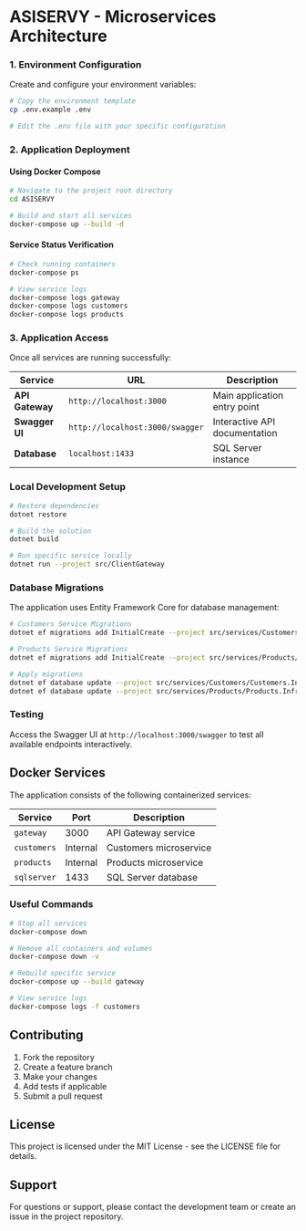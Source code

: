 # ASISERVY - Microservices Architecture

### 1. Environment Configuration

Create and configure your environment variables:

```bash
# Copy the environment template
cp .env.example .env

# Edit the .env file with your specific configuration
```

### 2. Application Deployment

#### Using Docker Compose

```bash
# Navigate to the project root directory
cd ASISERVY

# Build and start all services
docker-compose up --build -d
```

#### Service Status Verification

```bash
# Check running containers
docker-compose ps

# View service logs
docker-compose logs gateway
docker-compose logs customers
docker-compose logs products
```

### 3. Application Access

Once all services are running successfully:

| Service         | URL                             | Description                   |
| --------------- | ------------------------------- | ----------------------------- |
| **API Gateway** | `http://localhost:3000`         | Main application entry point  |
| **Swagger UI**  | `http://localhost:3000/swagger` | Interactive API documentation |
| **Database**    | `localhost:1433`                | SQL Server instance           |

### Local Development Setup

```bash
# Restore dependencies
dotnet restore

# Build the solution
dotnet build

# Run specific service locally
dotnet run --project src/ClientGateway
```

### Database Migrations

The application uses Entity Framework Core for database management:

```bash
# Customers Service Migrations
dotnet ef migrations add InitialCreate --project src/services/Customers/Customers.Infrastructure --startup-project src/services/Customers

# Products Service Migrations
dotnet ef migrations add InitialCreate --project src/services/Products/Products.Infrastructure --startup-project src/services/Products

# Apply migrations
dotnet ef database update --project src/services/Customers/Customers.Infrastructure --startup-project src/services/Customers
dotnet ef database update --project src/services/Products/Products.Infrastructure --startup-project src/services/Products
```

### Testing

Access the Swagger UI at `http://localhost:3000/swagger` to test all available endpoints interactively.

## Docker Services

The application consists of the following containerized services:

| Service     | Port     | Description            |
| ----------- | -------- | ---------------------- |
| `gateway`   | 3000     | API Gateway service    |
| `customers` | Internal | Customers microservice |
| `products`  | Internal | Products microservice  |
| `sqlserver` | 1433     | SQL Server database    |

### Useful Commands

```bash
# Stop all services
docker-compose down

# Remove all containers and volumes
docker-compose down -v

# Rebuild specific service
docker-compose up --build gateway

# View service logs
docker-compose logs -f customers
```

## Contributing

1. Fork the repository
2. Create a feature branch
3. Make your changes
4. Add tests if applicable
5. Submit a pull request

## License

This project is licensed under the MIT License - see the LICENSE file for details.

## Support

For questions or support, please contact the development team or create an issue in the project repository.
